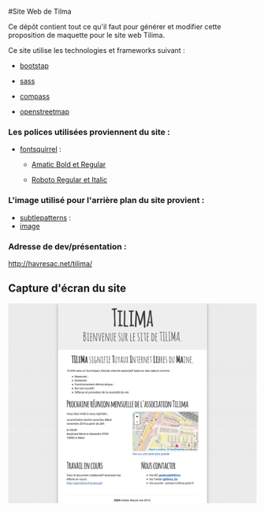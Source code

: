 #Site Web de Tilma

Ce dépôt contient tout ce qu'il faut pour générer et modifier cette proposition de maquette pour le site web Tilima.

Ce site utilise les technologies et frameworks suivant  :

*  [bootstap](https://getbootstrap.com/)

*  [sass](http://sass-lang.com/)

*  [compass](http://compass-style.org/)

*  [openstreetmap](https://www.openstreetmap.org/)

### Les polices utilisées proviennent du site :

* [fontsquirrel](https://www.fontsquirrel.com/) :

    * [Amatic Bold et Regular](https://www.fontsquirrel.com/fonts/amatic)

    * [Roboto Regular et Italic ](https://www.fontsquirrel.com/fonts/roboto?q%5Bterm%5D=roboto&q%5Bsearch_check%5D=Y)

### L'image utilisé pour l'arrière plan du site provient :

* [subtlepatterns](http://subtlepatterns.com/) :
* [image](http://subtlepatterns.com/?s=noisy_grid.png)

### Adresse de dev/présentation :

http://havresac.net/tilima/

## Capture d'écran du site

 ![TILIMA](Capture/TILIMA.png)
 


